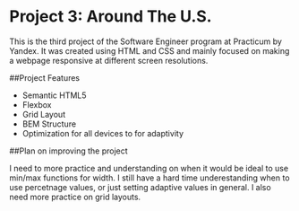 # Project 3: Around The U.S.

This is the third project of the Software Engineer program at Practicum by Yandex. It was created using HTML and CSS and mainly focused on making a webpage responsive at different screen resolutions.

##Project Features

- Semantic HTML5
- Flexbox
- Grid Layout
- BEM Structure
- Optimization for all devices to for adaptivity

##Plan on improving the project

I need to more practice and understanding on when it would be ideal to use min/max functions for width. I still have a hard time underestanding when to use percetnage values, or just setting adaptive values in general. I also need more practice on grid layouts.

